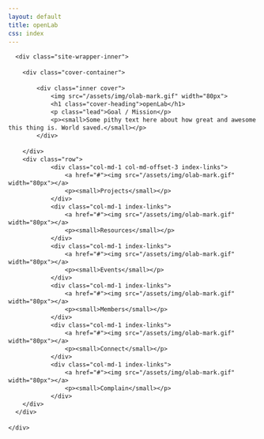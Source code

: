 ```yaml
---
layout: default
title: openLab
css: index
---
```


<div class="site-wrapper">

      <div class="site-wrapper-inner">

        <div class="cover-container">

        	<div class="inner cover">
        		<img src="/assets/img/olab-mark.gif" width="80px">
            	<h1 class="cover-heading">openLab</h1>
            	<p class="lead">Goal / Mission</p>
            	<p><small>Some pithy text here about how great and awesome this thing is. World saved.</small></p>
          	</div>

        </div>
        <div class="row">
	         	<div class="col-md-1 col-md-offset-3 index-links">
	         		<a href="#"><img src="/assets/img/olab-mark.gif" width="80px"></a>
	         		<p><small>Projects</small></p>
	         	</div>
	         	<div class="col-md-1 index-links">
	         		<a href="#"><img src="/assets/img/olab-mark.gif" width="80px"></a>
	         		<p><small>Resources</small></p>
	         	</div>
	         	<div class="col-md-1 index-links">
	         		<a href="#"><img src="/assets/img/olab-mark.gif" width="80px"></a>
	         		<p><small>Events</small></p>
	         	</div>
	         	<div class="col-md-1 index-links">
	         		<a href="#"><img src="/assets/img/olab-mark.gif" width="80px"></a>
	         		<p><small>Members</small></p>
	         	</div>
	         	<div class="col-md-1 index-links">
	         		<a href="#"><img src="/assets/img/olab-mark.gif" width="80px"></a>
	         		<p><small>Connect</small></p>
	         	</div>
	         	<div class="col-md-1 index-links">
	         		<a href="#"><img src="/assets/img/olab-mark.gif" width="80px"></a>
	         		<p><small>Complain</small></p>
	         	</div>
		</div>
      </div>

    </div>


